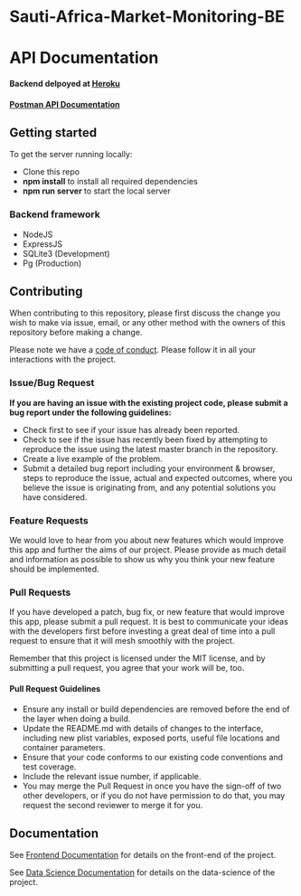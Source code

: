 # Sauti-Africa-Market-Monitoring-BE
# API Documentation

#### Backend delpoyed at [Heroku](https://sautimarket.herokuapp.com/) <br>
#### [Postman API Documentation](https://documenter.getpostman.com/view/10961028/SztBcU43?version=latest)

## Getting started

To get the server running locally:

- Clone this repo
- **npm install** to install all required dependencies
- **npm run server** to start the local server

### Backend framework 

-    NodeJS
-    ExpressJS
-    SQLite3 (Development)
-    Pg (Production)

## Contributing

When contributing to this repository, please first discuss the change you wish to make via issue, email, or any other method with the owners of this repository before making a change.

Please note we have a [code of conduct](./code_of_conduct.md). Please follow it in all your interactions with the project.

### Issue/Bug Request

**If you are having an issue with the existing project code, please submit a bug report under the following guidelines:**

-   Check first to see if your issue has already been reported.
-   Check to see if the issue has recently been fixed by attempting to reproduce the issue using the latest master branch in the repository.
-   Create a live example of the problem.
-   Submit a detailed bug report including your environment & browser, steps to reproduce the issue, actual and expected outcomes, where you believe the issue is originating from, and any potential solutions you have considered.

### Feature Requests

We would love to hear from you about new features which would improve this app and further the aims of our project. Please provide as much detail and information as possible to show us why you think your new feature should be implemented.

### Pull Requests

If you have developed a patch, bug fix, or new feature that would improve this app, please submit a pull request. It is best to communicate your ideas with the developers first before investing a great deal of time into a pull request to ensure that it will mesh smoothly with the project.

Remember that this project is licensed under the MIT license, and by submitting a pull request, you agree that your work will be, too.

#### Pull Request Guidelines

-   Ensure any install or build dependencies are removed before the end of the layer when doing a build.
-   Update the README.md with details of changes to the interface, including new plist variables, exposed ports, useful file locations and container parameters.
-   Ensure that your code conforms to our existing code conventions and test coverage.
-   Include the relevant issue number, if applicable.
-   You may merge the Pull Request in once you have the sign-off of two other developers, or if you do not have permission to do that, you may request the second reviewer to merge it for you.

## Documentation

See [Frontend Documentation](https://github.com/Lambda-School-Labs/Sauti-Africa-Market-Monitoring-FE/blob/master/README.md) for details on the front-end of the project.

See [Data Science Documentation](https://github.com/Lambda-School-Labs/Sauti-Africa-Market-Monitoring-DS/blob/master/README.md) for details on the data-science of the project.